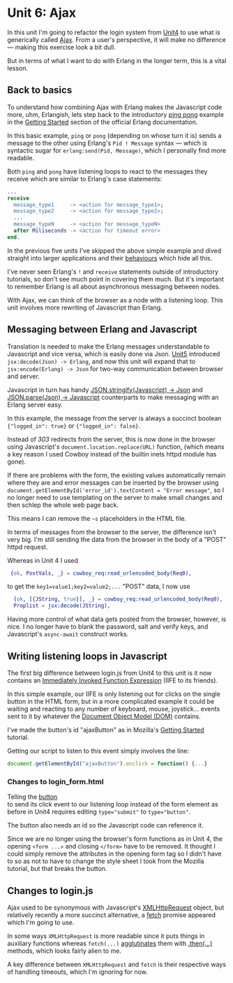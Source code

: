 <h1>Unit 6: Ajax</h1>

In this unit I'm going to refactor the login system from <a href="https://github.com/roblaing/erlang-webapp-howto/tree/master/unit4">Unit4</a>
to use what is generically called <a href="https://developer.mozilla.org/en-US/docs/Web/Guide/AJAX">Ajax</a>. From a user's perspective,
it will make no difference &mdash; making this exercise look a bit dull.

But in terms of what I want to do with Erlang in the longer term, this is a vital lesson.

<h2>Back to basics</h2>

To understand how combining Ajax with Erlang makes the Javascript code more, uhm, Erlangish, 
lets step back to the introductory
<a href="https://erlang.org/doc/getting_started/conc_prog.html#message-passing">ping pong</a> example
in the <a href="https://erlang.org/doc/getting_started/users_guide.html">Getting Started</a> section of the
official Erlang documentation.

In this basic example, `ping` or `pong` (depending on whose turn it is) sends a message to the other using
Erlang's `Pid ! Message` syntax &mdash; which is syntactic sugar for `erlang:send(Pid, Message)`, which I personally
find more readable.

Both `ping` and `pong` have listening loops to react to the messages they receive which are similar to 
Erlang's case statements:

```erlang
...
receive
  message_type1     -> <action for message_type1>;
  message_type2     -> <action for message_type2>;
  ...
  message_typeN     -> <action for message_typeN>
  after Miliseconds -> <action for timeout error> 
end.
```

In the previous five units I've skipped the above simple example and dived straight into 
larger applications and their
<a href="https://erlang.org/doc/design_principles/des_princ.html#behaviours">behaviours</a>
which hide all this.

I've never seen Erlang's `!` and `receive` statements outside of introductory tutorials, so don't see much point
in covering them much. But it's important to remember Erlang is all about asynchronous messaging between nodes.

With Ajax, we can think of the browser as a node with a listening loop. This unit involves more rewriting of Javascript than Erlang.

<h2>Messaging between Erlang and Javascript</h2>

Translation is needed to make the Erlang messages understandable to Javascript and vice versa, which is easily done
via Json. <a href="https://github.com/roblaing/erlang-webapp-howto/tree/master/unit5">Unit5</a> introduced
`jsx:decode(Json) -> Erlang`, and now this unit will expand that to `jsx:encode(Erlang) -> Json` for two-way 
communication between browser and server.

Javascript in turn has handy
<a href="https://developer.mozilla.org/en-US/docs/Web/JavaScript/Reference/Global_Objects/JSON/stringify">
JSON.stringify(Javascript) -> Json</a>
and <a href="https://developer.mozilla.org/en-US/docs/Web/JavaScript/Reference/Global_Objects/JSON/parse">
JSON.parse(Json) -> Javascript</a>
counterparts to make messaging with an Erlang server easy.

In this example, the message from the server is always a succinct boolean `{"logged_in": true}` or `{"logged_in": false}`.

Instead of <em>303</em> redirects from the server, this is now done in the browser using Javascript's 
`document.location.replace(URL)` function, (which means a key reason I used Cowboy instead of the builtin inets httpd
module has gone).

If there are problems with the form, the existing values automatically remain where they are and error messages can be inserted
by the browser using `document.getElementById('error_id').textContent = "Error message"`, so I no longer need to use templating
on the server to make small changes and then schlep the whole web page back.

This means I can remove the `~s` placeholders in the HTML file.

In terms of messages from the browser to the server, the difference isn't very big. I'm still sending the data from the browser
in the body of a "POST" httpd request.

Whereas in Unit 4 I used

```erlang
 {ok, PostVals, _} = cowboy_req:read_urlencoded_body(Req0),
```
to get the `key1=value1;key2=value2;...` "POST" data, I now use

```erlang
  {ok, [{JString, true}], _} = cowboy_req:read_urlencoded_body(Req0),
  Proplist = jsx:decode(JString),
```
Having more control of what data gets posted from the browser, however, is nice. I no longer have to blank
the password, salt and verify keys, and Javascript's `async-await` construct works.

<h2>Writing listening loops in Javascript</h2>

The first big difference between login.js from Unit4 to this unit is it now contains an
<a href="https://developer.mozilla.org/en-US/docs/Glossary/IIFE">Immediately Invoked Function Expression</a> 
(IIFE to its friends).

In this simple example, our IIFE is only listening out for clicks on the single button in the HTML form, but in a more complicated
example it could be waiting and reacting to any number of keyboard, mouse, joystick... events sent to it by whatever the
<a href="https://developer.mozilla.org/en-US/docs/Web/API/Document_Object_Model/Introduction">Document Object Model (DOM)</a>
contains.

I've made the button's id "ajaxButton" as in Mozilla's <a href="https://developer.mozilla.org/en-US/docs/Web/Guide/AJAX/Getting_Started">
Getting Started</a> tutorial.

Getting our script to listen to this event simply involves the line:

```js
document.getElementById("ajaxButton").onclick = function() {...} 
```

<h3>Changes to login_form.html</h3>

Telling the <a href="https://developer.mozilla.org/en-US/docs/Web/HTML/Element/button">button</a>  
to send its click event to our listening loop instead of the form element as before in Unit4 requires
editing `type="submit"` to `type="button"`.

The button also needs an id so the Javascript code can reference it.

Since we are no longer using the browser's form functions as in Unit 4, the opening `<form ...>` and closing `</form>` 
have to be removed. It thought I could simply remove the attributes in the opening form tag so I didn't have to
so as not to have to change the style sheet I took from the Mozilla tutorial, but that breaks the button.

<h2>Changes to login.js</h2>

Ajax used to be synonymous with Javascript's
<a href="https://developer.mozilla.org/en-US/docs/Web/API/XMLHttpRequest/Using_XMLHttpRequest">XMLHttpRequest</a> object,
but relatively recently a more succinct alternative, a
<a href="https://developer.mozilla.org/en-US/docs/Web/API/Fetch_API/Using_Fetch">fetch</a> promise appeared which I'm going to use.

In some ways `XMLHttpRequest` is more readable since it puts things in auxiliary functions whereas
`fetch(...)` <a href="https://en.wikipedia.org/wiki/Agglutination">agglutinates</a> them
with <a href="https://developer.mozilla.org/en-US/docs/Web/JavaScript/Reference/Global_Objects/Promise/then">.then(...)</a>
methods, which looks fairly alien to me.

A key difference between `XMLHttpRequest` and `fetch` is their respective ways of handling timeouts, which I'm ignoring for now.


